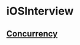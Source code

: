 # iOSInterview

## [Concurrency](https://github.com/chipbk10/iOSInterview/blob/main/Concurrency/README.md)
